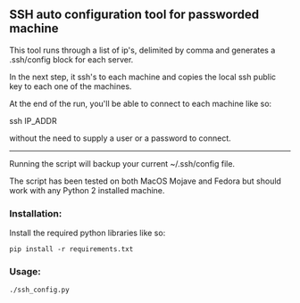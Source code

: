 ## SSH auto configuration tool for passworded machine


This tool runs through a list of ip's, delimited by comma and generates a .ssh/config block for each server.

In the next step, it ssh's to each machine and copies the local ssh public key to each one of the machines.

At the end of the run, you'll be able to connect to each machine like so:

ssh IP_ADDR

without the need to supply a user or a password to connect.

***

Running the script will backup your current ~/.ssh/config file.

The script has been tested on both MacOS Mojave and Fedora but should work with any Python 2 installed machine.

### Installation:
Install the required python libraries like so:

`pip install -r requirements.txt`

### Usage:
`./ssh_config.py`


